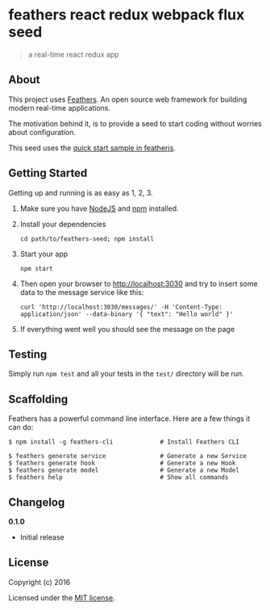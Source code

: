# feathers react redux webpack flux seed

> a real-time react redux app

## About

This project uses [Feathers](http://feathersjs.com). An open source web framework for building modern real-time applications.

The motivation behind it, is to provide a seed to start coding without worries about configuration.

This seed uses the [quick start sample in featherjs](https://docs.feathersjs.com/getting-started/quick-start.html).

## Getting Started

Getting up and running is as easy as 1, 2, 3.

1. Make sure you have [NodeJS](https://nodejs.org/) and [npm](https://www.npmjs.com/) installed.
2. Install your dependencies
    
    ```
    cd path/to/feathers-seed; npm install
    ```

3. Start your app
    
    ```
    npm start
    ```
4. Then open your browser to [http://localhost:3030](http://localhost:3030) and try to insert some data to the message service like this:

    ```
    curl 'http://localhost:3030/messages/' -H 'Content-Type: application/json' --data-binary '{ "text": "Hello world" }'
    ```
5. If everything went well you should see the message on the page
## Testing

Simply run `npm test` and all your tests in the `test/` directory will be run.

## Scaffolding

Feathers has a powerful command line interface. Here are a few things it can do:

```
$ npm install -g feathers-cli             # Install Feathers CLI

$ feathers generate service               # Generate a new Service
$ feathers generate hook                  # Generate a new Hook
$ feathers generate model                 # Generate a new Model
$ feathers help                           # Show all commands
```

## Changelog

__0.1.0__

- Initial release

## License

Copyright (c) 2016

Licensed under the [MIT license](LICENSE).
